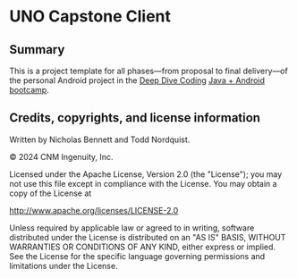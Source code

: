 # UNO Capstone Client

## Summary

This is a project template for all phases&mdash;from proposal to final delivery&mdash;of the personal Android project in the [Deep Dive Coding](https://deepdivecoding.com/) [Java + Android bootcamp](https://deepdivecoding.com/java-android/).

## Credits, copyrights, and license information

Written by Nicholas Bennett and Todd Nordquist.

&copy; 2024 CNM Ingenuity, Inc.

Licensed under the Apache License, Version 2.0 (the "License");
you may not use this file except in compliance with the License.
You may obtain a copy of the License at

<http://www.apache.org/licenses/LICENSE-2.0>

Unless required by applicable law or agreed to in writing, software
distributed under the License is distributed on an "AS IS" BASIS,
WITHOUT WARRANTIES OR CONDITIONS OF ANY KIND, either express or implied.
See the License for the specific language governing permissions and
limitations under the License.
